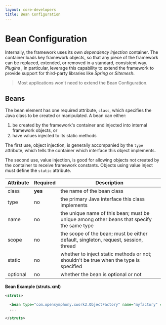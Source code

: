 ```yaml
---
layout: core-developers
title: Bean Configuration
---
```


# Bean Configuration

Internally, the framework uses its own _dependency injection_  container. The container loads key framework objects, 
so that any piece of the framework can be replaced, extended, or removed in a standard, consistent way. _Plugins_ , 
in particular, leverage this capability to extend the framework to provide support for third\-party libraries like 
_Spring_  or _Sitemesh_.  

> Most applications won't need to extend the Bean Configuration. 

## Beans

The bean element has one required attribute, `class`, which specifies the Java class to be created or manipulated.
A bean can either:
 
1. be created by the framework's container and injected into internal framework objects, or
2. have values injected to its static methods

The first use, object injection, is generally accompanied by the `type` attribute, which tells the container which 
interface this object implements.  

The second use, value injection, is good for allowing objects not created by the container to receive framework 
constants. Objects using value inject must define the `static` attribute.

| Attribute | Required | Description |
|-----------|----------|-------------|
| class |**yes**| the name of the bean class |
| type | no | the primary Java interface this class implements |
| name | no | the unique name of this bean; must be unique among other beans that specify the same type|
| scope | no | the scope of the bean; must be either default, singleton, request, session, thread|
| static | no | whether to inject static methods or not; shouldn't be true when the type is specified |
| optional | no | whether the bean is optional or not |

**Bean Example (struts.xml)**

```xml
<struts>

  <bean type="com.opensymphony.xwork2.ObjectFactory" name="myfactory" class="com.company.myapp.MyObjectFactory" />
  ... 

</struts>
```
